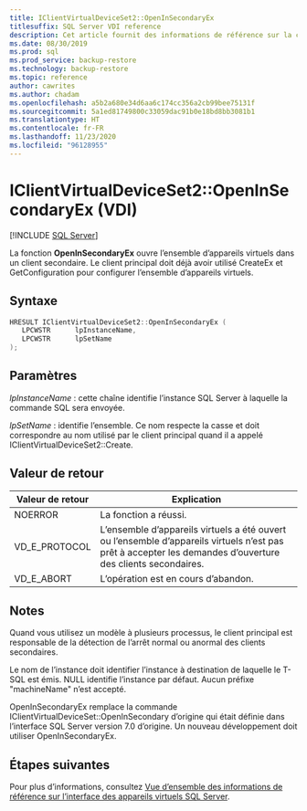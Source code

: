 ```yaml
---
title: IClientVirtualDeviceSet2::OpenInSecondaryEx
titlesuffix: SQL Server VDI reference
description: Cet article fournit des informations de référence sur la commande IClientVirtualDeviceSet2::OpenInSecondaryEx.
ms.date: 08/30/2019
ms.prod: sql
ms.prod_service: backup-restore
ms.technology: backup-restore
ms.topic: reference
author: cawrites
ms.author: chadam
ms.openlocfilehash: a5b2a680e34d6aa6c174cc356a2cb99bee75131f
ms.sourcegitcommit: 5a1ed81749800c33059dac91b0e18bd8bb3081b1
ms.translationtype: HT
ms.contentlocale: fr-FR
ms.lasthandoff: 11/23/2020
ms.locfileid: "96128955"
---
```

# <a name="iclientvirtualdeviceset2openinsecondaryex-vdi"></a>IClientVirtualDeviceSet2::OpenInSecondaryEx (VDI)

[!INCLUDE [SQL Server](../../../includes/applies-to-version/sqlserver.md)]

La fonction **OpenInSecondaryEx** ouvre l’ensemble d’appareils virtuels dans un client secondaire. Le client principal doit déjà avoir utilisé CreateEx et GetConfiguration pour configurer l’ensemble d’appareils virtuels.

## <a name="syntax"></a>Syntaxe

```c
HRESULT IClientVirtualDeviceSet2::OpenInSecondaryEx (
   LPCWSTR      lpInstanceName,
   LPCWSTR      lpSetName
);
```

## <a name="parameters"></a>Paramètres

*lpInstanceName* : cette chaîne identifie l’instance SQL Server à laquelle la commande SQL sera envoyée.

*lpSetName* : identifie l’ensemble. Ce nom respecte la casse et doit correspondre au nom utilisé par le client principal quand il a appelé IClientVirtualDeviceSet2::Create.

## <a name="return-value"></a>Valeur de retour

|Valeur de retour | Explication |
|---|---|
| NOERROR | La fonction a réussi. |
| VD_E_PROTOCOL | L’ensemble d’appareils virtuels a été ouvert ou l’ensemble d’appareils virtuels n’est pas prêt à accepter les demandes d’ouverture des clients secondaires. |
| VD_E_ABORT | L’opération est en cours d’abandon. |

## <a name="remarks"></a>Notes

Quand vous utilisez un modèle à plusieurs processus, le client principal est responsable de la détection de l’arrêt normal ou anormal des clients secondaires.

Le nom de l’instance doit identifier l’instance à destination de laquelle le T-SQL est émis. NULL identifie l’instance par défaut. Aucun préfixe "machineName\" n’est accepté.

OpenInSecondaryEx remplace la commande IClientVirtualDeviceSet::OpenInSecondary d’origine qui était définie dans l’interface SQL Server version 7.0 d’origine. Un nouveau développement doit utiliser OpenInSecondaryEx.

## <a name="next-steps"></a>Étapes suivantes

Pour plus d’informations, consultez [Vue d’ensemble des informations de référence sur l’interface des appareils virtuels SQL Server](reference-virtual-device-interface.md).